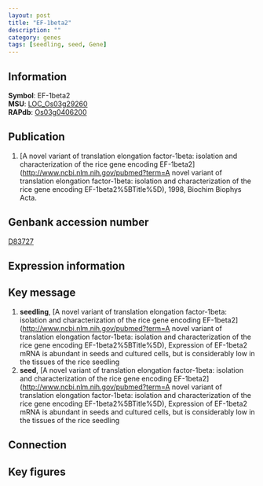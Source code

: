 ```yaml
---
layout: post
title: "EF-1beta2"
description: ""
category: genes
tags: [seedling, seed, Gene]
---
```


## Information
__Symbol__: EF-1beta2  
__MSU__: [LOC_Os03g29260](http://rice.plantbiology.msu.edu/cgi-bin/ORF_infopage.cgi?orf=LOC_Os03g29260)  
__RAPdb__: [Os03g0406200](http://rapdb.dna.affrc.go.jp/viewer/gbrowse_details/irgsp1?name=Os03g0406200)  

## Publication
1. [A novel variant of translation elongation factor-1beta: isolation and characterization of the rice gene encoding EF-1beta2](http://www.ncbi.nlm.nih.gov/pubmed?term=A novel variant of translation elongation factor-1beta: isolation and characterization of the rice gene encoding EF-1beta2%5BTitle%5D), 1998, Biochim Biophys Acta.

## Genbank accession number
[D83727](http://www.ncbi.nlm.nih.gov/nuccore/D83727)  

## Expression information

## Key message
1. __seedling__, [A novel variant of translation elongation factor-1beta: isolation and characterization of the rice gene encoding EF-1beta2](http://www.ncbi.nlm.nih.gov/pubmed?term=A novel variant of translation elongation factor-1beta: isolation and characterization of the rice gene encoding EF-1beta2%5BTitle%5D),  Expression of EF-1beta2 mRNA is abundant in seeds and cultured cells, but is considerably low in the tissues of the rice seedling
2. __seed__, [A novel variant of translation elongation factor-1beta: isolation and characterization of the rice gene encoding EF-1beta2](http://www.ncbi.nlm.nih.gov/pubmed?term=A novel variant of translation elongation factor-1beta: isolation and characterization of the rice gene encoding EF-1beta2%5BTitle%5D),  Expression of EF-1beta2 mRNA is abundant in seeds and cultured cells, but is considerably low in the tissues of the rice seedling

## Connection

## Key figures


